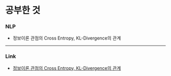 # 공부한 것
### NLP
* 정보이론 관점의 Cross Entropy, KL-Divergence의 관계

-----
### Link
* [정보이론 관점의 Cross Entropy, KL-Divergence의 관계](https://fern-bluebell-5e9.notion.site/Ch-03-Probabilistic-Perspective-6d762f1d456e41859f34aa0411137291)